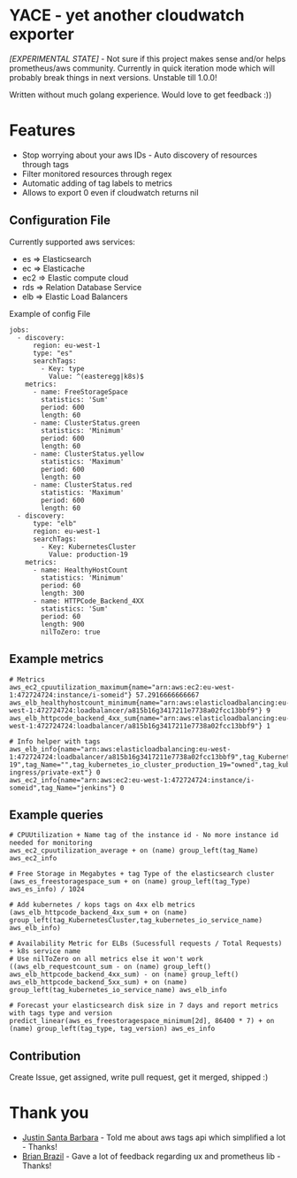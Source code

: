 # YACE - yet another cloudwatch exporter

*[EXPERIMENTAL STATE]*  - Not sure if this project makes sense
and/or helps prometheus/aws community. Currently in quick iteration mode
which will probably break things in next versions. Unstable till 1.0.0!

Written without much golang experience. Would love to get feedback :))

# Features
* Stop worrying about your aws IDs - Auto discovery of resources through tags
* Filter monitored resources through regex
* Automatic adding of tag labels to metrics
* Allows to export 0 even if cloudwatch returns nil

## Configuration File

Currently supported aws services:
* es => Elasticsearch
* ec => Elasticache
* ec2 => Elastic compute cloud
* rds => Relation Database Service
* elb => Elastic Load Balancers

Example of config File
```
jobs:
  - discovery:
      region: eu-west-1
      type: "es"
      searchTags:
        - Key: type
          Value: ^(easteregg|k8s)$
    metrics:
      - name: FreeStorageSpace
        statistics: 'Sum'
        period: 600
        length: 60
      - name: ClusterStatus.green
        statistics: 'Minimum'
        period: 600
        length: 60
      - name: ClusterStatus.yellow
        statistics: 'Maximum'
        period: 600
        length: 60
      - name: ClusterStatus.red
        statistics: 'Maximum'
        period: 600
        length: 60
  - discovery:
      type: "elb"
      region: eu-west-1
      searchTags:
        - Key: KubernetesCluster
          Value: production-19
    metrics:
      - name: HealthyHostCount
        statistics: 'Minimum'
        period: 60
        length: 300
      - name: HTTPCode_Backend_4XX
        statistics: 'Sum'
        period: 60
        length: 900
        nilToZero: true
```

## Example metrics
```
# Metrics
aws_ec2_cpuutilization_maximum{name="arn:aws:ec2:eu-west-1:472724724:instance/i-someid"} 57.2916666666667
aws_elb_healthyhostcount_minimum{name="arn:aws:elasticloadbalancing:eu-west-1:472724724:loadbalancer/a815b16g3417211e7738a02fcc13bbf9"} 9
aws_elb_httpcode_backend_4xx_sum{name="arn:aws:elasticloadbalancing:eu-west-1:472724724:loadbalancer/a815b16g3417211e7738a02fcc13bbf9"} 1

# Info helper with tags
aws_elb_info{name="arn:aws:elasticloadbalancing:eu-west-1:472724724:loadbalancer/a815b16g3417211e7738a02fcc13bbf9",tag_KubernetesCluster="production-19",tag_Name="",tag_kubernetes_io_cluster_production_19="owned",tag_kubernetes_io_service_name="nginx-ingress/private-ext"} 0
aws_ec2_info{name="arn:aws:ec2:eu-west-1:472724724:instance/i-someid",tag_Name="jenkins"} 0
```


## Example queries

```
# CPUUtilization + Name tag of the instance id - No more instance id needed for monitoring
aws_ec2_cpuutilization_average + on (name) group_left(tag_Name) aws_ec2_info

# Free Storage in Megabytes + tag Type of the elasticsearch cluster
(aws_es_freestoragespace_sum + on (name) group_left(tag_Type) aws_es_info) / 1024

# Add kubernetes / kops tags on 4xx elb metrics
(aws_elb_httpcode_backend_4xx_sum + on (name) group_left(tag_KubernetesCluster,tag_kubernetes_io_service_name) aws_elb_info)

# Availability Metric for ELBs (Sucessfull requests / Total Requests) + k8s service name
# Use nilToZero on all metrics else it won't work
((aws_elb_requestcount_sum - on (name) group_left() aws_elb_httpcode_backend_4xx_sum) - on (name) group_left() aws_elb_httpcode_backend_5xx_sum) + on (name) group_left(tag_kubernetes_io_service_name) aws_elb_info

# Forecast your elasticsearch disk size in 7 days and report metrics with tags type and version
predict_linear(aws_es_freestoragespace_minimum[2d], 86400 * 7) + on (name) group_left(tag_type, tag_version) aws_es_info
```

## Contribution
Create Issue, get assigned, write pull request, get it merged, shipped :)

# Thank you
* [Justin Santa Barbara](https://github.com/justinsb) - Told me about aws tags api which simplified a lot - Thanks!
* [Brian Brazil](https://github.com/brian-brazil) - Gave a lot of feedback regarding ux and prometheus lib - Thanks!
